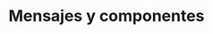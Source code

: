 ---
title: 'Mensajes y componentes'
description: 'Introducción a la Programación estructurada'
pubDate: 'Jul 08 2022'
---
